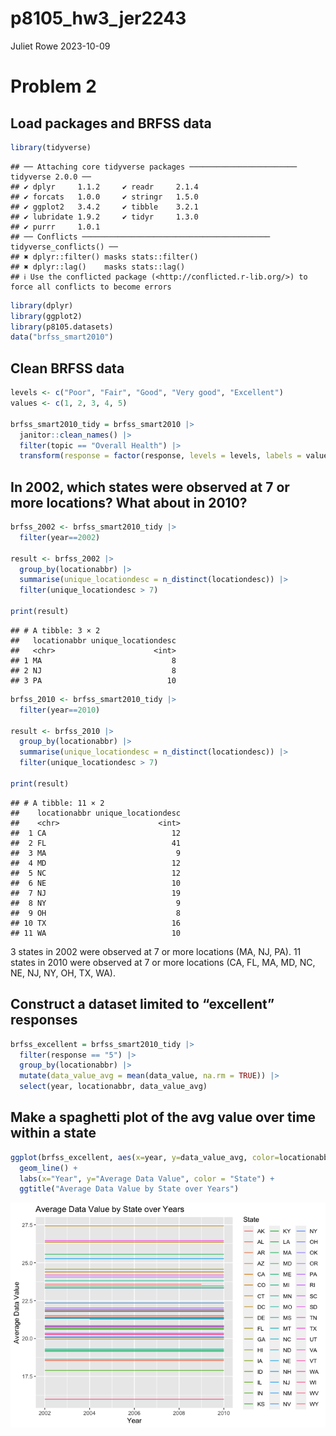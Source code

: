 p8105_hw3_jer2243
================
Juliet Rowe
2023-10-09

# Problem 2

## Load packages and BRFSS data

``` r
library(tidyverse)
```

    ## ── Attaching core tidyverse packages ──────────────────────── tidyverse 2.0.0 ──
    ## ✔ dplyr     1.1.2     ✔ readr     2.1.4
    ## ✔ forcats   1.0.0     ✔ stringr   1.5.0
    ## ✔ ggplot2   3.4.2     ✔ tibble    3.2.1
    ## ✔ lubridate 1.9.2     ✔ tidyr     1.3.0
    ## ✔ purrr     1.0.1     
    ## ── Conflicts ────────────────────────────────────────── tidyverse_conflicts() ──
    ## ✖ dplyr::filter() masks stats::filter()
    ## ✖ dplyr::lag()    masks stats::lag()
    ## ℹ Use the conflicted package (<http://conflicted.r-lib.org/>) to force all conflicts to become errors

``` r
library(dplyr)
library(ggplot2)
library(p8105.datasets)
data("brfss_smart2010")
```

## Clean BRFSS data

``` r
levels <- c("Poor", "Fair", "Good", "Very good", "Excellent")
values <- c(1, 2, 3, 4, 5)

brfss_smart2010_tidy = brfss_smart2010 |>
  janitor::clean_names() |>
  filter(topic == "Overall Health") |>
  transform(response = factor(response, levels = levels, labels = values, ordered = TRUE))
```

## In 2002, which states were observed at 7 or more locations? What about in 2010?

``` r
brfss_2002 <- brfss_smart2010_tidy |>
  filter(year==2002)

result <- brfss_2002 |>
  group_by(locationabbr) |>
  summarise(unique_locationdesc = n_distinct(locationdesc)) |>
  filter(unique_locationdesc > 7)

print(result)
```

    ## # A tibble: 3 × 2
    ##   locationabbr unique_locationdesc
    ##   <chr>                      <int>
    ## 1 MA                             8
    ## 2 NJ                             8
    ## 3 PA                            10

``` r
brfss_2010 <- brfss_smart2010_tidy |>
  filter(year==2010)

result <- brfss_2010 |>
  group_by(locationabbr) |>
  summarise(unique_locationdesc = n_distinct(locationdesc)) |>
  filter(unique_locationdesc > 7)

print(result)
```

    ## # A tibble: 11 × 2
    ##    locationabbr unique_locationdesc
    ##    <chr>                      <int>
    ##  1 CA                            12
    ##  2 FL                            41
    ##  3 MA                             9
    ##  4 MD                            12
    ##  5 NC                            12
    ##  6 NE                            10
    ##  7 NJ                            19
    ##  8 NY                             9
    ##  9 OH                             8
    ## 10 TX                            16
    ## 11 WA                            10

3 states in 2002 were observed at 7 or more locations (MA, NJ, PA). 11
states in 2010 were observed at 7 or more locations (CA, FL, MA, MD, NC,
NE, NJ, NY, OH, TX, WA).

## Construct a dataset limited to “excellent” responses

``` r
brfss_excellent = brfss_smart2010_tidy |>
  filter(response == "5") |>
  group_by(locationabbr) |>
  mutate(data_value_avg = mean(data_value, na.rm = TRUE)) |>
  select(year, locationabbr, data_value_avg)
```

## Make a spaghetti plot of the avg value over time within a state

``` r
ggplot(brfss_excellent, aes(x=year, y=data_value_avg, color=locationabbr, group=locationabbr)) + 
  geom_line() +
  labs(x="Year", y="Average Data Value", color = "State") +
  ggtitle("Average Data Value by State over Years")
```

![](p8105_hw3_jer2243_files/figure-gfm/unnamed-chunk-5-1.png)<!-- -->
